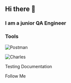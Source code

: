 ## Hi there 👋

### I am a junior QA Engineer

### Tools
![Postman](https://img.shields.io/badge/-Postman-090909?style=for-the-badge&logo=postman&logoColor=f26938)

![Charles](https://img.shields.io/badge/-charles-090909?style=for-the-badge&logo=charles&logoColor=badcef)


Testing Documentation

Follow Me